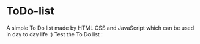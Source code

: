 # ToDo-list
A simple To Do list made by HTML CSS and JavaScript which can be used in day to day life :)
Test the To Do list :
